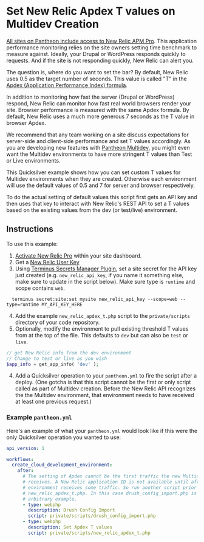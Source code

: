# Set New Relic Apdex T values on Multidev Creation #


[All sites on Pantheon include access to New Relic APM Pro](https://pantheon.io/features/new-relic). This application performance monitoring relies on the site owners setting time benchmark to measure against. Ideally, your Drupal or WordPress responds quickly to requests. And if the site is not responding quickly, New Relic can alert you.

The question is, where do you want to set the bar? By default, New Relic uses 0.5 as the target number of seconds. This value is called "T" in the [Apdex (Application Performance Index) formula](https://docs.newrelic.com/docs/apm/new-relic-apm/apdex/apdex-measuring-user-satisfaction).

In addition to monitoring how fast the server (Drupal or WordPress) respond, New Relic can monitor how fast real world browsers render your site. Browser performance is measured with the same Apdex formula. By default, New Relic uses a much more generous 7 seconds as the T value in browser Apdex.

We recommend that any team working on a site discuss expectations for server-side and client-side performance and set T values accordingly. As you are developing new features with [Pantheon Multidev,](https://pantheon.io/features/multidev-cloud-environments) you might even want the Multidev environments to have more stringent T values than Test or Live environments.

This Quicksilver example shows how you can set custom T values for Multidev environments when they are created. Otherwise each environment will use the default values of 0.5 and 7 for server and browser respectively.

To do the actual setting of default values this script first gets an API key and then uses that key to interact with New Relic's REST API to set a T values based on the existing values from the dev (or test/live) environment.

## Instructions ##

To use this example:

1. [Activate New Relic Pro](https://pantheon.io/docs/new-relic/#activate-new-relic-pro) within your site dashboard.
2. Get a [New Relic User Key](https://docs.newrelic.com/docs/apis/intro-apis/new-relic-api-keys/)
3. Using [Terminus Secrets Manager Plugin](https://github.com/pantheon-systems/terminus-secrets-manager-plugin), set a site secret for the API key just created (e.g. `new_relic_api_key`, if you name it something else, make sure to update in the script below). Make sure type is `runtime` and scope contains `web`.
  ```
    terminus secret:site:set mysite new_relic_api_key --scope=web --type=runtime MY_API_KEY_HERE
  ```
4. Add the example `new_relic_apdex_t.php` script to the `private/scripts` directory of your code repository.
5. Optionally, modify the environment to pull existing threshold T values from at the top of the file. This defaults to `dev` but can also be `test` or `live`.

```php
// get New Relic info from the dev environment
// Change to test or live as you wish
$app_info = get_app_info( 'dev' );

```

4. Add a Quicksilver operation to your `pantheon.yml` to fire the script after a deploy. (One gotcha is that this script cannot be the first or only script called as part of Multidev creation. Before the New Relic API recognizes the the Multidev environment, that environment needs to have received at least one previous request.) 


### Example `pantheon.yml` ###

Here's an example of what your `pantheon.yml` would look like if this were the only Quicksilver operation you wanted to use:

```yaml
api_version: 1

workflows:
  create_cloud_development_environment:
    after:
      # The setting of Apdex cannot be the first traffic the new Multidev environment
      # receives. A New Relic application ID is not available until after the
      # environment receives some traffic. So run another script prior to calling
      # new_relic_apdex_t.php. In this case drush_config_import.php is an
      # arbitrary example.
      - type: webphp
        description: Drush Config Import
        script: private/scripts/drush_config_import.php
      - type: webphp
        description: Set Apdex T values
        script: private/scripts/new_relic_apdex_t.php
```
